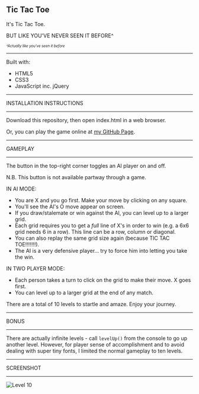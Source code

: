 
## Tic Tac Toe

It's Tic Tac Toe.

BUT LIKE YOU'VE NEVER SEEN IT BEFORE^



<sub><sup>*^Actually like you've seen it before*</sup></sub>



*************************************

Built with:
- HTML5
- CSS3
- JavaScript inc. jQuery


*************************************
INSTALLATION INSTRUCTIONS
*************************************

Download this repository, then open index.html in a web browser.

Or, you can play the game online at [my GitHub Page](https://madeleinemila.github.io/tictactoe/).


*************************************
GAMEPLAY
*************************************

The button in the top-right corner toggles an AI player on and off.

N.B. This button is not available partway through a game.

IN AI MODE:
- You are X and you go first. Make your move by clicking on any square.
- You'll see the AI's O move appear on screen.
- If you draw/stalemate or win against the AI, you can level up to a larger grid.
- Each grid requires you to get a *full* line of X's in order to win (e.g. a 6x6 grid needs 6 in a row). This line can be a row, column or diagonal.
- You can also replay the same grid size again (because TIC TAC TOE!!!!!!!).
- The AI is a very defensive player... try to force him into letting you take the win.

IN TWO PLAYER MODE:
- Each person takes a turn to click on the grid to make their move. X goes first.
- You can level up to a larger grid at the end of any match.

There are a total of 10 levels to startle and amaze.
Enjoy your journey.


*************************************
BONUS
*************************************

There are actually infinite levels - call `levelUp()` from the console to go up another level.
However, for player sense of accomplishment and to avoid dealing with super tiny fonts, I limited the normal gameplay to ten levels.

*************************************
SCREENSHOT
*************************************

![Level 10](http://res.cloudinary.com/mrmy/image/upload/v1512108426/tictactoe_astmwc.png)
